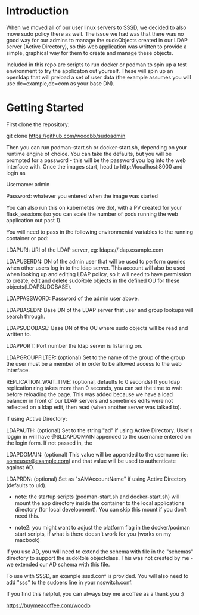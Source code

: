 # Introduction 
When we moved all of our user linux servers to SSSD, we decided to also move sudo policy there as well.  The issue we had was that there was no good way for our admins to manage the sudoObjects created in our LDAP server (Active Directory), so this web application was written to provide a simple, graphical way for them to create and manage these objects.

Included in this repo are scripts to run docker or podman to spin up a test environment to try the applicaton out yourself.  These will spin up an openldap that will preload a set of user data (the example assumes you will use dc=example,dc=com as your base DN).

# Getting Started

First clone the repository:  

git clone https://github.com/woodbb/sudoadmin

Then you can run podman-start.sh or docker-start.sh, depending on your runtime engine of choice.  You can take the defaults, but you will be prompted for a password - this will be the password you log into the web interface with.  Once the images start, head to http://localhost:8000 and login as 

Username: admin

Password: whatever you entered when the image was started

You can also run this on kubernetes (we do), with a PV created for your flask_sessions (so you can scale the number of pods running the web application out past 1).  

You will need to pass in the following environmental variables to the running container or pod:

LDAPURI: URI of the LDAP server, eg: ldaps://ldap.example.com

LDAPUSERDN: DN of the admin user that will be used to perform queries when other users log in to the ldap server. This account will also be used when looking up and editing LDAP policy, so it will need to have permission to create, edit and delete sudoRole objects in the defined OU for these objects(LDAPSUDOBASE).

LDAPPASSWORD: Password of the admin user above.

LDAPBASEDN: Base DN of the LDAP server that user and group lookups will search through.

LDAPSUDOBASE: Base DN of the OU where sudo objects will be read and written to.

LDAPPORT: Port number the ldap server is listening on.

LDAPGROUPFILTER: (optional) Set to the name of the group of the group the user must be a member of in order to be allowed access to the web interface.

REPLICATION_WAIT_TIME:  (optional, defaults to 0 seconds) If you ldap replication ring takes more than 0 seconds, you can set the time to wait before reloading the page.   This was added because we have a load balancer in front of our LDAP servers and sometimes edits were not reflected on a ldap edit, then read (when another server was talked to).

If using Active Directory:

LDAPAUTH:  (optional) Set to the string "ad" if using Active Directory.  User's loggin in will have @$LDAPDOMAIN appended to the username entered on the login form.  If not passed in, the 

LDAPDOMAIN: (optional) This value will be appended to the username (ie: someuser@example.com) and that value will be used to authenticate against AD.

LDAPRDN: (optional) Set as "sAMAccountName" if using Active Directory (defaults to uid).

* note: the startup scripts (podman-start.sh and docker-start.sh) will mount the app directory inside the container to the local applications directory (for local development).  You can skip this mount if you don't need this.

* note2:  you might want to adjust the platform flag in the docker/podman start scripts, if what is there doesn't work for you (works on my macbook)

If you use AD, you will need to extend the schema with file in the "schemas" directory to support the sudoRole objectclass.  This was not created by me - we extended our AD schema with this file.

To use with SSSD, an example sssd.conf is provided.  You will also need to add "sss" to the sudoers line in your nsswitch.conf.

If you find this helpful, you can always buy me a coffee as a thank you :)

https://buymeacoffee.com/woodb
